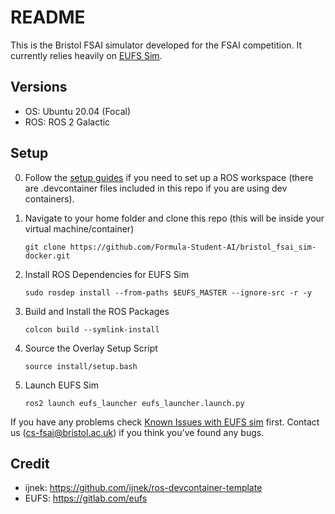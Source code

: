 # README

This is the Bristol FSAI simulator developed for the FSAI competition. It currently relies heavily on [EUFS Sim](https://gitlab.com/eufs/eufs_sim).

## Versions
- OS: Ubuntu 20.04 (Focal)
- ROS: ROS 2 Galactic

## Setup

0. Follow the [setup guides](https://www.notion.so/ROS-Workspace-Setup-2628e265caa6812984e1cd535728af9b) if you need to set up a ROS workspace (there are .devcontainer files included in this repo if you are using dev containers).

1. Navigate to your home folder and clone this repo (this will be inside your virtual machine/container)
   ```
   git clone https://github.com/Formula-Student-AI/bristol_fsai_sim-docker.git
   ```

2. Install ROS Dependencies for EUFS Sim
   ```
   sudo rosdep install --from-paths $EUFS_MASTER --ignore-src -r -y
   ```

3. Build and Install the ROS Packages
   ```
   colcon build --symlink-install
   ```

4. Source the Overlay Setup Script
   ```
   source install/setup.bash
   ```

5. Launch EUFS Sim
   ```
   ros2 launch eufs_launcher eufs_launcher.launch.py
   ```

If you have any problems check [Known Issues with EUFS sim](https://gitlab.com/eufs/eufs_sim/-/wikis/Getting-Started-Guide#4-known-issues-) first. Contact us ([cs-fsai@bristol.ac.uk](mailto:cs-fsai@bristol.ac.uk)) if you think you've found any bugs.

## Credit
- ijnek: https://github.com/ijnek/ros-devcontainer-template
- EUFS: https://gitlab.com/eufs
